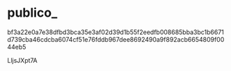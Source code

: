 # publico_

bf3a22e0a7e38dfbd3bca35e3af02d39d1b55f2eedfb008685bba3bc1b6671d739cba46cdcba6074cf51e76fddb967dee8692490a9f892acb6654809f0044eb5


LljsJXpt7A
